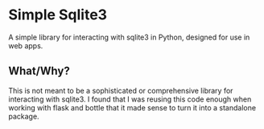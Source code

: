 # Simple Sqlite3

A simple library for interacting with sqlite3 in Python, designed for use in web apps.

## What/Why?

This is not meant to be a sophisticated or comprehensive library for interacting with sqlite3. I found that I was reusing this code enough when working with flask and bottle that it made sense to turn it into a standalone package.
